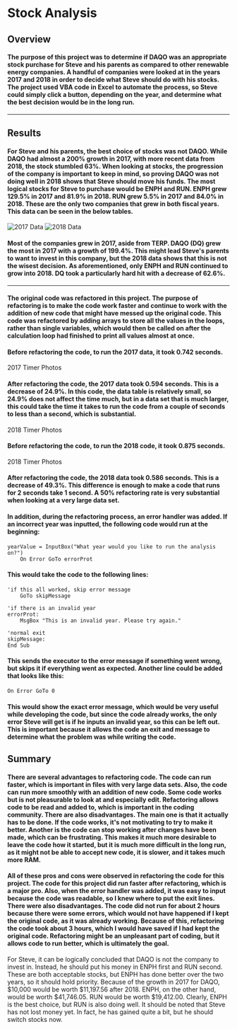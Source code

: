 # Stock Analysis
## Overview
#### The purpose of this project was to determine if DAQO was an appropriate stock purchase for Steve and his parents as compared to other renewable energy companies. A handful of companies were looked at in the years 2017 and 2018 in order to decide what Steve should do with his stocks. The project used VBA code in Excel to automate the process, so Steve could simply click a button, depending on the year, and determine what the best decision would be in the long run.
---
## Results
#### For Steve and his parents, the best choice of stocks was not DAQO. While DAQO had almost a 200% growth in 2017, with more recent data from 2018, the stock stumbled 63%. When looking at stocks, the progression of the company is important to keep in mind, so proving DAQO was not doing well in 2018 shows that Steve should move his funds. The most logical stocks for Steve to purchase would be ENPH and RUN. ENPH grew 129.5% in 2017 and 81.9% in 2018. RUN grew 5.5% in 2017 and 84.0% in 2018. These are the only two companies that grew in both fiscal years. This data can be seen in the below tables.
![2017 Data](https://user-images.githubusercontent.com/85752084/122598377-fce47800-d029-11eb-9554-05799efb7a2a.PNG) ![2018 Data](https://user-images.githubusercontent.com/85752084/122598391-0077ff00-d02a-11eb-9733-af53b5f2454c.PNG)
#### Most of the companies grew in 2017, aside from TERP. DAQO (DQ) grew the most in 2017 with a growth of 199.4%. This might lead Steve's parents to want to invest in this company, but the 2018 data shows that this is not the wisest decision. As aforementioned, only ENPH and RUN continued to grow into 2018. DQ took a particularly hard hit with a decrease of 62.6%.
---
#### The original code was refactored in this project. The purpose of refactoring is to make the code work faster and continue to work with the addition of new code that might have messed up the original code. This code was refactored by adding arrays to store all the values in the loops, rather than single variables, which would then be called on after the calculation loop had finished to print all values almost at once.

#### Before refactoring the code, to run the 2017 data, it took 0.742 seconds.
2017 Timer Photos
#### After refactoring the code, the 2017 data took 0.594 seconds. This is a decrease of 24.9%. In this code, the data table is relatively small, so 24.9% does not affect the time much, but in a data set that is much larger, this could take the time it takes to run the code from a couple of seconds to less than a second, which is substantial.
2018 Timer Photos
#### Before refactoring the code, to run the 2018 code, it took 0.875 seconds.
2018 Timer Photos
#### After refactoring the code, the 2018 data took 0.586 seconds. This is a decrease of 49.3%. This difference is enough to make a code that runs for 2 seconds take 1 second. A 50% refactoring rate is very substantial when looking at a very large data set.
#### In addition, during the refactoring process, an error handler was added. If an incorrect year was inputted, the following code would run at the beginning:
```
yearValue = InputBox("What year would you like to run the analysis on?")
    On Error GoTo errorProt
```
#### This would take the code to the following lines:
```
'if this all worked, skip error message
    GoTo skipMessage
    
'if there is an invalid year
errorProt:
    MsgBox "This is an invalid year. Please try again."
    
'normal exit
skipMessage:
End Sub
```
#### This sends the executor to the error message if something went wrong, but skips it if everything went as expected. Another line could be added that looks like this:
```
On Error GoTo 0
```
#### This would show the exact error message, which would be very useful while developing the code, but since the code already works, the only error Steve will get is if he inputs an invalid year, so this can be left out. This is important because it allows the code an exit and message to determine what the problem was while writing the code. 
## Summary
#### There are several advantages to refactoring code. The code can run faster, which is important in files with very large data sets. Also, the code can run more smoothly with an addition of new code. Some code works but is not pleasurable to look at and especially edit. Refactoring allows code to be read and added to, which is important in the coding community. There are also disadvantages. The main one is that it actually has to be done. If the code works, it's not motivating to try to make it better. Another is the code can stop working after changes have been made, which can be frustrating. This makes it much more desirable to leave the code how it started, but it is much more difficult in the long run, as it might not be able to accept new code, it is slower, and it takes much more RAM.
#### All of these pros and cons were observed in refactoring the code for this project. The code for this project did run faster after refactoring, which is a major pro. Also, when the error handler was added, it was easy to input because the code was readable, so I knew where to put the exit lines. There were also disadvantages. The code did not run for about 2 hours because there were some errors, which would not have happened if I kept the original code, as it was already working. Because of this, refactoring the code took about 3 hours, which I would have saved if I had kept the original code. Refactoring might be an unpleasant part of coding, but it allows code to run better, which is ultimately the goal.
For Steve, it can be logically concluded that DAQO is not the company to invest in. Instead, he should put his money in ENPH first and RUN second. These are both acceptable stocks, but ENPH has done better over the two years, so it should hold priority. Because of the growth in 2017 for DAQO, $10,000 would be worth $11,197.56 after 2018. ENPH, on the other hand, would be worth $41,746.05. RUN would be worth $19,412.00. Clearly, ENPH is the best choice, but RUN is also doing well. It should be noted that Steve has not lost money yet. In fact, he has gained quite a bit, but he should switch stocks now.
